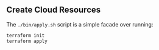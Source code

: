## Create Cloud Resources

The `./bin/apply.sh` script is a simple facade over running:

```bash 
terraform init
terraform apply
```


